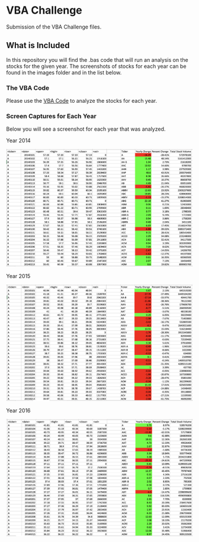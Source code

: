 # VBA Challenge
Submission of the VBA Challenge files. 

## What is Included
In this repository you will find the .bas code that will run an analysis on the stocks for the given year. The screenshots of stocks for each year can be found in the images folder and in the list below.

### The VBA Code
Please use the [VBA Code](stock-checker-final.bas) to analyze the stocks for each year. 

### Screen Captures for Each Year
Below you will see a screenshot for each year that was analyzed.

Year 2014

![year-2014-screenshot](images/2014-multi-yr-stock-data.png)


Year 2015

![year-2015-screenshot](images/2015-multi-yr-stock-data.png)


Year 2016

![year-2016-screenshot](images/2016-multi-yr-stock-data.png)

